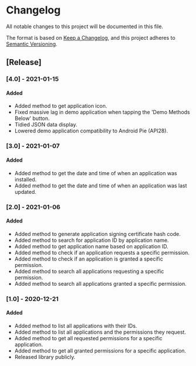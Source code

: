 # Changelog
All notable changes to this project will be documented in this file.

The format is based on [Keep a Changelog](https://keepachangelog.com/en/1.0.0/), and this project adheres to [Semantic Versioning](https://semver.org/spec/v2.0.0.html).

## [Release]

### [4.0] - 2021-01-15
#### Added
- Added method to get application icon.
- Fixed massive lag in demo application when tapping the 'Demo Methods Below' button.
- Tidied JSON data display.
- Lowered demo application compatibility to Android Pie (API28).

### [3.0] - 2021-01-07
#### Added
- Added method to get the date and time of when an application was installed.
- Added method to get the date and time of when an application was last updated.

### [2.0] - 2021-01-06
#### Added
- Added method to generate application signing certificate hash code.
- Added method to search for application ID by application name.
- Added method to get application name based on application ID.
- Added method to check if an application requests a specific permission.
- Added method to check if an application is granted a specific permission.
- Added method to search all applications requesting a specific permission.
- Added method to search all applications granted a specific permission.

### [1.0] - 2020-12-21
#### Added
- Added method to list all applications with their IDs.
- Added method to list all applications and the permissions they request.
- Added method to get all requested permissions for a specific application.
- Added method to get all granted permissions for a specific application.
- Released library publicly.
